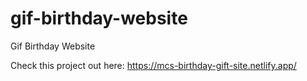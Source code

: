 # gif-birthday-website
Gif Birthday Website 

Check this project out here: https://mcs-birthday-gift-site.netlify.app/

